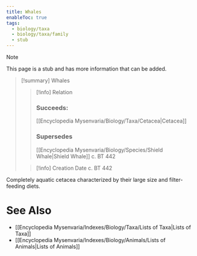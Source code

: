```yaml
---
title: Whales
enableToc: true
tags:
  - biology/taxa
  - biology/taxa/family
  - stub
---
```


> [!note]
> This page is a stub and has more information that can be added.

> [!summary] Whales
> > [!info] Relation
> > ### Succeeds:
> > [[Encyclopedia Mysenvaria/Biology/Taxa/Cetacea|Cetacea]]
> > ### Supersedes 
> > [[Encyclopedia Mysenvaria/Biology/Species/Shield Whale|Shield Whale]] c. BT 442
>
> > [!info] Creation Date
> > c. BT 442

Completely aquatic cetacea characterized by their large size and filter-feeding diets.

# See Also
- [[Encyclopedia Mysenvaria/Indexes/Biology/Taxa/Lists of Taxa|Lists of Taxa]]
- [[Encyclopedia Mysenvaria/Indexes/Biology/Animals/Lists of Animals|Lists of Animals]]
